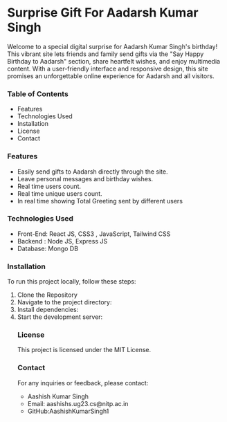 <h1>Surprise Gift For Aadarsh Kumar Singh</h1>
<p>Welcome to a special digital surprise for Aadarsh Kumar Singh's birthday! This vibrant site lets friends and family send gifts via the "Say Happy Birthday to Aadarsh" section, share heartfelt wishes, and enjoy multimedia content. With a user-friendly interface and responsive design, this site promises an unforgettable online experience for Aadarsh and all visitors.</p>
<h3>Table of Contents </h3>
<ul>
  <li>Features</li>
  <li>Technologies Used</li>
  <li>Installation</li>
  <li>License</li>
  <li>Contact</li>
</ul>
<h3>Features</h3>
<ul>
  <li>Easily send gifts to Aadarsh directly through the site.</li>
  <li>Leave personal messages and birthday wishes.</li>
  <li>Real time users count.</li>
  <li>Real time unique users count.</li>
  <li>In real time showing Total Greeting sent by different users</li>
</ul>
<h3>Technologies Used</h3>
<ul>
<li>Front-End: React JS, CSS3 , JavaScript, Tailwind CSS</li>
<li>Backend : Node JS, Express JS</li>
<li>Database: Mongo DB</li>
</ul>
<h3>Installation</h3>
<p>To run this project locally, follow these steps:</p>
<ol>
<li>Clone the Repository<git clone https://github.com/yourusername/SurpriseGiftForAadarshKumarSingh.git
></li>
<li>Navigate to the project directory:<cd SurpriseGiftForAadarshKumarSingh
></li>
  <li>Install dependencies:<npm install></li>
    <li>Start the development server:<npm start
></li>
</ul>
<h3>License</h3>
<p>This project is licensed under the MIT License.</p>
<h3>Contact</h3>
<p>For any inquiries or feedback, please contact:</p>
<ul>
  <li>Aashish Kumar Singh</li>
  <li>Email: aashishs.ug23.cs@nitp.ac.in</li>
  <li>GitHub:AashishKumarSingh1</li>
  </ul>
